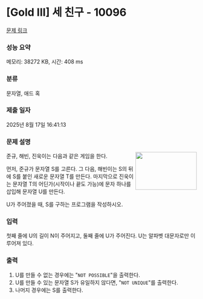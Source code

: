 # [Gold III] 세 친구 - 10096 

[문제 링크](https://www.acmicpc.net/problem/10096) 

### 성능 요약

메모리: 38272 KB, 시간: 408 ms

### 분류

문자열, 애드 혹

### 제출 일자

2025년 8월 17일 16:41:13

### 문제 설명

<p><img alt="" src="https://upload.acmicpc.net/7c16b9a4-a064-4998-b77f-b08892963bdf/-/preview/" style="width: 162px; height: 100px; float: right;">준규, 해빈, 진욱이는 다음과 같은 게임을 한다.</p>

<p>먼저, 준규가 문자열 S를 고른다. 그 다음, 해빈이는 S의 뒤에 S를 붙인 새로운 문자열 T를 만든다. 마지막으로 진욱이는 문자열 T의 어딘가(시작이나 끝도 가능)에 문자 하나를 삽입해 문자열 U를 만든다.</p>

<p>U가 주어졌을 때, S를 구하는 프로그램을 작성하시오.</p>

### 입력 

 <p>첫째 줄에 U의 길이 N이 주어지고, 둘째 줄에 U가 주어진다. U는 알파벳 대문자로만 이루어져 있다.</p>

### 출력 

 <ol>
	<li>U를 만들 수 없는 경우에는 "<code>NOT POSSIBLE</code>"을 출력한다.</li>
	<li>U를 만들 수 있는 문자열 S가 유일하지 않다면, "<code>NOT UNIQUE</code>"를 출력한다.</li>
	<li>나머지 경우에는 S를 출력한다.</li>
</ol>


